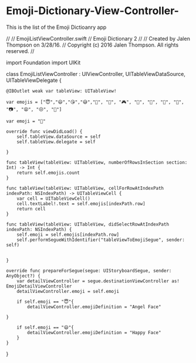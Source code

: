 # Emoji-Dictionary-View-Controller-
This is the list of the Emoji Dictioanry app


//
//  EmojiListViewController.swift
//  Emoji Dictionary 2
//
//  Created by Jalen Thompson on 3/28/16.
//  Copyright (c) 2016 Jalen Thompson. All rights reserved.
//

import Foundation
import UIKit

class EmojiListViewController : UIViewController, UITableViewDataSource, UITableViewDelegate  {
    
  
    @IBOutlet weak var tableView: UITableView!
    
    var emojis = ["😇","😄","😘","😅","👀", "💩", "🎮", "🏀", "📲", "🔋", "🔌", "📷", "😫", "😒", "🌊"]
    
    var emoji = "💩"
    
    override func viewDidLoad() {
        self.tableView.dataSource = self
        self.tableView.delegate = self
        
    }
    
    func tableView(tableView: UITableView, numberOfRowsInSection section: Int) -> Int {
        return self.emojis.count
    }
    
    func tableView(tableView: UITableView, cellForRowAtIndexPath indexPath: NSIndexPath) -> UITableViewCell {
        var cell = UITableViewCell()
        cell.textLabel!.text = self.emojis[indexPath.row]
        return cell
    }
    
    func tableView(tableView: UITableView, didSelectRowAtIndexPath indexPath: NSIndexPath) {
        self.emoji = self.emojis[indexPath.row]
        self.performSegueWithIdentifier("tableViewToEmojiSegue", sender: self)
       
        
    }
    
    override func prepareForSegue(segue: UIStoryboardSegue, sender: AnyObject?) {
        var detailViewController = segue.destinationViewController as! EmojiDetailViewController
        detailViewController.emoji = self.emoji
        
        if self.emoji == "😇"{
            detailViewController.emojiDefinition = "Angel Face"
       
    }
        
        if self.emoji == "😄"{
            detailViewController.emojiDefinition = "Happy Face"
        }
    }
}
